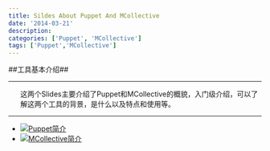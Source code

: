```yaml
---
title: Sildes About Puppet And MCollective
date: '2014-03-21'
description:
categories: ['Puppet', 'MCollective']
tags: ['Puppet','MCollective']
---
```

##工具基本介绍##

***

<div>
    <ul>
        <p>这两个Slides主要介绍了Puppet和MCollective的概貌，入门级介绍，可以了解这两个工具的背景，是什么以及特点和使用等。</p>
    </ul>
    <hr>
    <ul>
        <li><a href="{{urls.media}}/pdf/introduction-to-puppet.pdf"}}"><img src="{{urls.media}}/pdf/attach.png">Puppet简介</a></li>
        <li><a href="{{urls.media}}/pdf/introduction-to-mcollective.pdf"}}"><img src="{{urls.media}}/pdf/attach.png">MCollective简介</a></li>
    </ul>
</div>
